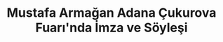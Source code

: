 ---
order: 4
title:  "Mustafa Armağan Adana Çukurova Fuarı'nda İmza ve Söyleşi"
img: "/assets/images/slides/4.jpg"
mobile-img: "/assets/images/slides/4m.jpg"
href: "#"
target: "" # _blank
---